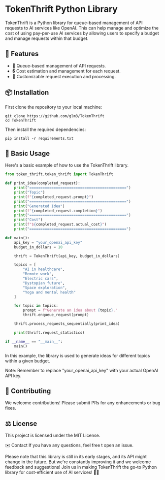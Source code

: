 # TokenThrift Python Library
TokenThrift is a Python library for queue-based management of API requests to AI services like OpenAI. This can help manage and optimize the cost of using pay-per-use AI services by allowing users to specify a budget and manage requests within that budget.

## 🚀 Features
* 📨 Queue-based management of API requests.
* 💲 Cost estimation and management for each request.
* 🔧 Customizable request execution and processing.

## 📦 Installation
First clone the repository to your local machine:
```shell
git clone https://github.com/glm3/TokenThrift
cd TokenThrift
```

Then install the required dependencies:
```shell
pip install -r requirements.txt
```

## 🎯 Basic Usage
Here's a basic example of how to use the TokenThrift library.

```python
from token_thrift.token_thrift import TokenThrift

def print_idea(completed_request):
    print("============================================")
    print("Topic")
    print(f"{completed_request.prompt}")
    print("============================================")
    print("Generated Idea")
    print(f"{completed_request.completion}")
    print("============================================")
    print("Cost")
    print(f"${completed_request.actual_cost}")
    print("============================================")

def main():
    api_key = "your_openai_api_key"
    budget_in_dollars = 10

    thrift = TokenThrift(api_key, budget_in_dollars)

    topics = [
        "AI in healthcare",
        "Remote work",
        "Electric cars",
        "Dystopian future",
        "Space exploration",
        "Yoga and mental health"
    ]

    for topic in topics:
        prompt = f"Generate an idea about {topic}."
        thrift.enqueue_request(prompt)

    thrift.process_requests_sequentially(print_idea)

    print(thrift.request_statistics)

if __name__ == "__main__":
    main()
```

In this example, the library is used to generate ideas for different topics within a given budget.

Note: Remember to replace "your_openai_api_key" with your actual OpenAI API key.

## 🤝 Contributing
We welcome contributions! Please submit PRs for any enhancements or bug fixes.

## ⚖️ License
This project is licensed under the MIT License.

✉️ Contact
If you have any questions, feel free t open an issue.

Please note that this library is still in its early stages, and its API might change in the future. But we're constantly improving it and we welcome feedback and suggestions! Join us in making TokenThrift the go-to Python library for cost-efficient use of AI services! 🚀🌟
